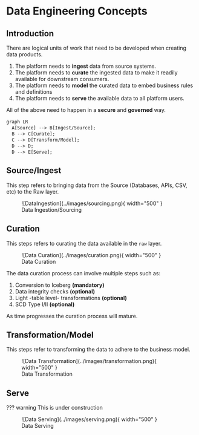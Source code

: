 # Data Engineering Concepts

## Introduction
There are logical units of work that need to be developed when creating data products.

1. The platform needs to **ingest** data from source systems.
2. The platform needs to **curate** the ingested data to make it readily available for downstream consumers.
3. The platform needs to **model** the curated data to embed business rules and definitions
4. The platform needs to **serve** the available data to all platform users.

All of the above need to happen in a **secure** and **governed** way.

``` mermaid
graph LR
  A[Source] --> B[Ingest/Source];
  B --> C[Curate];
  C --> D[Transform/Model];
  D --> D;
  D --> E[Serve];
```

## Source/Ingest
This step refers to bringing data from the Source (Databases, APIs, CSV, etc) to the Raw layer.

<figure markdown="span">
  ![DataIngestion](../images/sourcing.png){ width="500" }
  <figcaption>Data Ingestion/Sourcing</figcaption>
</figure>

## Curation
This steps refers to curating the data available in the `raw` layer.

<figure markdown="span">
  ![Data Curation](../images/curation.png){ width="500" }
  <figcaption>Data Curation</figcaption>
</figure>

The data curation process can involve multiple steps such as:

1. Conversion to Iceberg **(mandatory)**
2. Data integrity checks **(optional)**
3. Light -table level- transformations **(optional)**
4. SCD Type I/II **(optional)**

As time progresses the curation process will mature.

## Transformation/Model
This steps refer to transforming the data to adhere to the business model.

<figure markdown="span">
  ![Data Transformation](../images/transformation.png){ width="500" }
  <figcaption>Data Transformation</figcaption>
</figure>

## Serve

??? warning
    This is under construction

<figure markdown="span">
  ![Data Serving](../images/serving.png){ width="500" }
  <figcaption>Data Serving</figcaption>
</figure>
